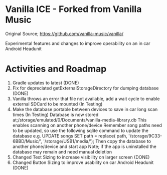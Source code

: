 Vanilla ICE - Forked from Vanilla Music
=======================================
Original Source;
https://github.com/vanilla-music/vanilla/

Experimental features and changes to improve operability on an in car Android Headunit

Activities and Roadmap
======================
1) Gradle updates to latest (DONE)
2) Fix for depreciated getExternalStorageDirectory for dumping database (DONE)
3) Vanilla throws an error that file not available, add a wait cycle to enable external SDCard to be mounted (In Testing)
4) Make the database portable between devices to save in car long scan times (In Testing)
   Database is now stored at;/storage/emulated/0/Documents/vanilla-media-library.db
   This enables scanning on another phone/device 
   Remember song paths need to be updated, so use the following sqlite command to update the database e.g.
   UPDATE songs SET path = replace( path, '/storage/9C33-6BBD/Music/', '/storage/USB1/media/');
   Then copy the database to another phone/device and start app
   Note; if the app is uninstalled the database may remain and need manual deletion
5) Changed Text Sizing to increase visibility on larger screen (DONE)
6) Changed Button Sizing to improve usability on car Android Headunit (DONE)
